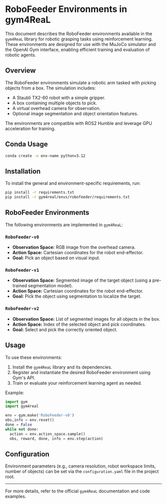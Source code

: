 # RoboFeeder Environments in gym4ReaL

This document describes the RoboFeeder environments available in the `gym4ReaL` library for robotic grasping tasks using reinforcement learning. These environments are designed for use with the MuJoCo simulator and the OpenAI Gym interface, enabling efficient training and evaluation of robotic agents.

## Overview

The RoboFeeder environments simulate a robotic arm tasked with picking objects from a box. The simulation includes:

- A Staubli TX2-60 robot with a simple gripper.
- A box containing multiple objects to pick.
- A virtual overhead camera for observation.
- Optional image segmentation and object orientation features.

The environments are compatible with ROS2 Humble and leverage GPU acceleration for training.

## Conda Usage

```bash
conda create -n env-name python=3.12
```

## Installation

To install the general and environment-specific requirements, run:

```bash
pip install -r requirements.txt
pip install -r gym4real/envs/robofeeder/requirements.txt
```

## RoboFeeder Environments

The following environments are implemented in `gym4ReaL`:

### `RoboFeeder-v0`

- **Observation Space:** RGB image from the overhead camera.
- **Action Space:** Cartesian coordinates for the robot end-effector.
- **Goal:** Pick an object based on visual input.

### `RoboFeeder-v1`

- **Observation Space:** Segmented image of the target object (using a pre-trained segmentation model).
- **Action Space:** Cartesian coordinates for the robot end-effector.
- **Goal:** Pick the object using segmentation to localize the target.

### `RoboFeeder-v2`

- **Observation Space:** List of segmented images for all objects in the box.
- **Action Space:** Index of the selected object and pick coordinates.
- **Goal:** Select and pick the correctly oriented object.

## Usage

To use these environments:

1. Install the `gym4ReaL` library and its dependencies.
2. Register and instantiate the desired RoboFeeder environment using Gym's API.
3. Train or evaluate your reinforcement learning agent as needed.

Example:

```python
import gym
import gym4real

env = gym.make('RoboFeeder-v0')
obs,info = env.reset()
done = False
while not done:
  action = env.action_space.sample()
  obs, reward, done, info = env.step(action)
```

## Configuration

Environment parameters (e.g., camera resolution, robot workspace limits, number of objects) can be set via the `configuration.yaml` file in the project root.

---

For more details, refer to the official `gym4ReaL` documentation and code examples.
